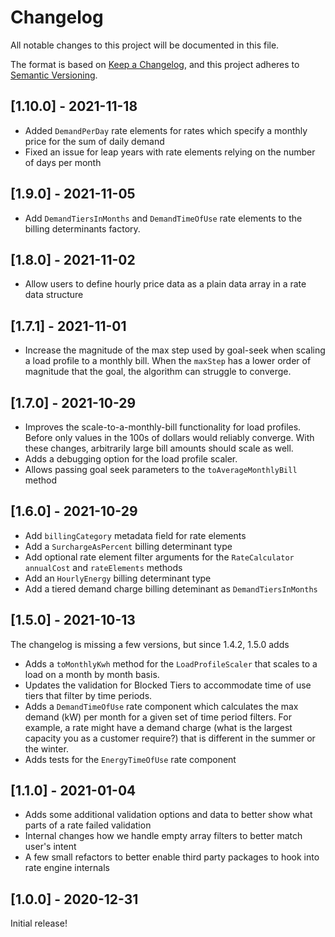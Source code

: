 # Changelog
All notable changes to this project will be documented in this file.

The format is based on [Keep a Changelog](https://keepachangelog.com/en/1.0.0/),
and this project adheres to [Semantic Versioning](https://semver.org/spec/v2.0.0.html).

## [1.10.0] - 2021-11-18

* Added `DemandPerDay` rate elements for rates which specify a monthly price for the sum of daily demand
* Fixed an issue for leap years with rate elements relying on the number of days per month

## [1.9.0] - 2021-11-05

* Add `DemandTiersInMonths` and `DemandTimeOfUse` rate elements to the billing determinants factory.

## [1.8.0] - 2021-11-02

* Allow users to define hourly price data as a plain data array in a rate data structure 

## [1.7.1] - 2021-11-01

* Increase the magnitude of the max step used by goal-seek when scaling a load profile to a monthly bill. When the `maxStep` has a lower order of magnitude that the goal, the algorithm can struggle to converge.

## [1.7.0] - 2021-10-29

* Improves the scale-to-a-monthly-bill functionality for load profiles. Before only values in the 100s of dollars would reliably converge. With these changes, arbitrarily large bill amounts should scale as well.
* Adds a debugging option for the load profile scaler.
* Allows passing goal seek parameters to the `toAverageMonthlyBill` method

## [1.6.0] - 2021-10-29

* Add `billingCategory` metadata field for rate elements
* Add a `SurchargeAsPercent` billing determinant type
* Add optional rate element filter arguments for the `RateCalculator` `annualCost` and `rateElements` methods
* Add an `HourlyEnergy` billing determinant type
* Add a tiered demand charge billing deteminant as `DemandTiersInMonths`

## [1.5.0] - 2021-10-13

The changelog is missing a few versions, but since 1.4.2, 1.5.0 adds

* Adds a `toMonthlyKwh` method for the `LoadProfileScaler` that scales to a load on a month by month basis.
* Updates the validation for Blocked Tiers to accommodate time of use tiers that filter by time periods.
* Adds a `DemandTimeOfUse` rate component which calculates the max demand (kW) per month for a given set of time period filters. For example, a rate might have a demand charge (what is the largest capacity you as a customer require?) that is different in the summer or the winter.
* Adds tests for the `EnergyTimeOfUse` rate component

## [1.1.0] - 2021-01-04

* Adds some additional validation options and data to better show what parts of a rate failed validation
* Internal changes how we handle empty array filters to better match user's intent
* A few small refactors to better enable third party packages to hook into rate engine internals

## [1.0.0] - 2020-12-31

Initial release!
